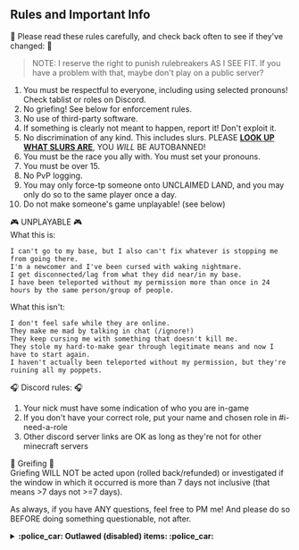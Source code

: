 ## Rules and Important Info

:straight_ruler: Please read these rules carefully, and check back often to see if they've changed: :straight_ruler:  
> NOTE: I reserve the right to punish rulebreakers AS I SEE FIT. If you have a problem with that, maybe don't play on a public server?

1. You must be respectful to everyone, including using selected pronouns! Check tablist or roles on Discord.
2. No griefing! See below for enforcement rules.
3. No use of third-party software.
4. If something is clearly not meant to happen, report it! Don't exploit it.
5. No discrimination of any kind. This includes slurs. PLEASE [__LOOK UP WHAT SLURS ARE__](https://en.wikipedia.org/wiki/Lists_of_pejorative_terms_for_people), YOU *WILL* BE AUTOBANNED!
6. You must be the race you ally with. You must set your pronouns.
8. You must be over 15.
9. No PvP logging.
10. You may only force-tp someone onto UNCLAIMED LAND, and you may only do so to the same player once a day.
12. Do not make someone's game unplayable! (see below)

:video_game: UNPLAYABLE :video_game:   
What this is:
```
I can't go to my base, but I also can't fix whatever is stopping me from going there.
I'm a newcomer and I've been cursed with waking nightmare.
I get disconnected/lag from what they did near/in my base.
I have been teleported without my permission more than once in 24 hours by the same person/group of people.
```

What this isn't:
```
I don't feel safe while they are online.
They make me mad by talking in chat (/ignore!)
They keep cursing me with something that doesn't kill me.
They stole my hard-to-make gear through legitimate means and now I have to start again.
I haven't actually been teleported without my permission, but they're ruining all my poppets.
```

:headphones: Discord rules: :headphones: 
1. Your nick must have some indication of who you are in-game
2. If you don't have your correct role, put your name and chosen role in #i-need-a-role 
3. Other discord server links are OK as long as they're not for other minecraft servers

:bookmark_tabs: Greifing :bookmark_tabs:  
Griefing WILL NOT be acted upon (rolled back/refunded) or investigated if the window in which it occurred is more than 7 days not inclusive (that means >7 days not >=7 days).

As always, if you have ANY questions, feel free to PM me! And please do so BEFORE doing something questionable, not after.

<details>
  <summary><b> :police_car: Outlawed (disabled) items: :police_car: </summary>

Be sure to also visit [Frequent Issues](https://github.com/kaliflowerx3/ZoltriTWserver/wiki/Frequent-Issues) for mod interactions with undesireable results.  
- All of the Imbued Fires except Ordo (crashes and lags server)
- Alchemite (crashes server)
- Brew of Keep Items/Sticky Items (not banned but often deletes your items)
- Resolute Ivy (deletes items)
- Charms of Keeping (sometimes deletes items)
- Sortingwood Engine (deletes items)
- Brew of Erosion (used for griefing)
- Rod of the Terra Firma (greifing)
- Bag of Tricks (dupe bug) (see Custom Recipes for alt recipes)
- Slotted Book (dupe)
- Time focus (time wars bad)
- Liquefaction Focus (breaks furnace recipes)
- DISABLED: Wand of Dropsies (dupe, you can have it but it doesn't do anything)

:oncoming_police_car: Restricted items (use is limited): :oncoming_police_car: 
- RESTRICTED: Tome of Knowledge Sharing (humans only)
- RESTRICTED: Shard of Laputa (used for griefing; if you want the effects ask Kali and i will raise a thing for you)  
- RESTRICTED: Transvector Dislocator (you can hold one but can't place it, can use to craft still)
- RESTRICTED: Ore magnet (not allowed in overworld)
- RESTRICTED: Miner's Tree (not allowed in overworld)
- RESTRICTED: Block and Chain (not allowed in overworld)
- RESTRICTED: Travelling Trunk (buggy, don't recommend using it)
</details>

